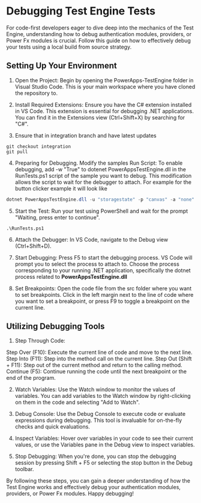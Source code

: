 # Debugging Test Engine Tests

For code-first developers eager to dive deep into the mechanics of the Test Engine, understanding how to debug authentication modules, providers, or Power Fx modules is crucial. Follow this guide on how to effectively debug your tests using a local build from source strategy.

## Setting Up Your Environment

1. Open the Project: Begin by opening the PowerApps-TestEngine folder in Visual Studio Code. This is your main workspace where you have cloned the repository to.

2. Install Required Extensions: Ensure you have the C# extension installed in VS Code. This extension is essential for debugging .NET applications. You can find it in the Extensions view (Ctrl+Shift+X) by searching for "C#".

3. Ensure that in integration branch and have latest updates

```pwsh
git checkout integration
git pull
```

4. Preparing for Debugging. Modify the samples Run Script: To enable debugging, add -w "True" to dotenet PowerAppsTestEngine.dll in the RunTests.ps1 script of the sample you want to debug. This modification allows the script to wait for the debugger to attach. For example for the button clicker example it will look like

```PowerShell
dotnet PowerAppsTestEngine.dll -u "storagestate" -p "canvas" -a "none" -i "$currentDirectory\testPlan.fx.yaml" -t $tenantId -e $environmentId -w "True"
```

5. Start the Test: Run your test using PowerShell and wait for the prompt "Waiting, press enter to continue".

```pwsh
.\RunTests.ps1
```

6. Attach the Debugger: In VS Code, navigate to the Debug view (Ctrl+Shift+D).

7. Start Debugging: Press F5 to start the debugging process. VS Code will prompt you to select the process to attach to. Choose the process corresponding to your running .NET application, specifically the dotnet process related to **PowerAppsTestEngine.dll**

8. Set Breakpoints: Open the code file from the src folder where you want to set breakpoints. Click in the left margin next to the line of code where you want to set a breakpoint, or press F9 to toggle a breakpoint on the current line.

## Utilizing Debugging Tools

1. Step Through Code:

Step Over (F10): Execute the current line of code and move to the next line.
Step Into (F11): Step into the method call on the current line.
Step Out (Shift + F11): Step out of the current method and return to the calling method.
Continue (F5): Continue running the code until the next breakpoint or the end of the program.

2. Watch Variables: Use the Watch window to monitor the values of variables. You can add variables to the Watch window by right-clicking on them in the code and selecting "Add to Watch".

3. Debug Console: Use the Debug Console to execute code or evaluate expressions during debugging. This tool is invaluable for on-the-fly checks and quick evaluations.

4. Inspect Variables: Hover over variables in your code to see their current values, or use the Variables pane in the Debug view to inspect variables.

5. Stop Debugging: When you're done, you can stop the debugging session by pressing Shift + F5 or selecting the stop button in the Debug toolbar.

By following these steps, you can gain a deeper understanding of how the Test Engine works and effectively debug your authentication modules, providers, or Power Fx modules. Happy debugging!